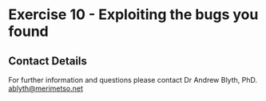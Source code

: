 # Exercise 10 - Exploiting the bugs you found

## Contact Details

For further information and questions please contact Dr Andrew Blyth, PhD. <ablyth@merimetso.net>
 
